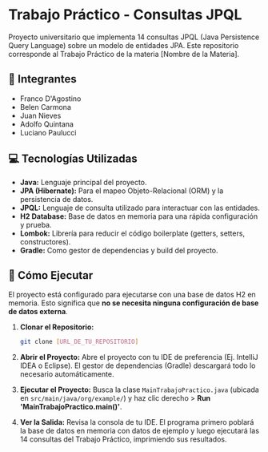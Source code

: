 # Trabajo Práctico - Consultas JPQL

Proyecto universitario que implementa 14 consultas JPQL (Java Persistence Query Language) sobre un modelo de entidades JPA. Este repositorio corresponde al Trabajo Práctico de la materia [Nombre de la Materia].

## 👥 Integrantes

* Franco D'Agostino
* Belen Carmona
* Juan Nieves
* Adolfo Quintana
* Luciano Paulucci

## 💻 Tecnologías Utilizadas

* **Java:** Lenguaje principal del proyecto.
* **JPA (Hibernate):** Para el mapeo Objeto-Relacional (ORM) y la persistencia de datos.
* **JPQL:** Lenguaje de consulta utilizado para interactuar con las entidades.
* **H2 Database:** Base de datos en memoria para una rápida configuración y prueba.
* **Lombok:** Librería para reducir el código boilerplate (getters, setters, constructores).
* **Gradle:** Como gestor de dependencias y build del proyecto.

## 🚀 Cómo Ejecutar

El proyecto está configurado para ejecutarse con una base de datos H2 en memoria. Esto significa que **no se necesita ninguna configuración de base de datos externa**.

1.  **Clonar el Repositorio:**
    ```bash
    git clone [URL_DE_TU_REPOSITORIO]
    ```

2.  **Abrir el Proyecto:**
    Abre el proyecto con tu IDE de preferencia (Ej. IntelliJ IDEA o Eclipse). El gestor de dependencias (Gradle) descargará todo lo necesario automáticamente.

3.  **Ejecutar el Proyecto:**
    Busca la clase `MainTrabajoPractico.java` (ubicada en `src/main/java/org/example/`) y haz clic derecho > **Run 'MainTrabajoPractico.main()'**.

4.  **Ver la Salida:**
    Revisa la consola de tu IDE. El programa primero poblará la base de datos en memoria con datos de ejemplo y luego ejecutará las 14 consultas del Trabajo Práctico, imprimiendo sus resultados.

